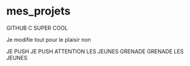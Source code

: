 # mes_projets

GITHUB C SUPER COOL

Je modifie tout pour le plaisir non

JE PUSH JE PUSH ATTENTION LES JEUNES GRENADE GRENADE LES JEUNES